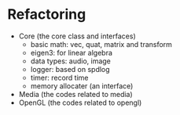 # Refactoring
- Core (the core class and interfaces)
    - basic math: vec, quat, matrix and transform
    - eigen3: for linear algebra
    - data types: audio, image
    - logger: based on spdlog
    - timer: record time
    - memory allocater (an interface)
- Media (the codes related to media)
- OpenGL (the codes related to opengl)
